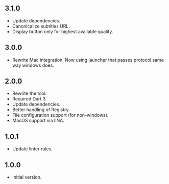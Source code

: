 ## 3.1.0

- Update dependencies.
- Canonicalize subtitles URL.
- Display button only for highest available quality.

## 3.0.0

- Rewrite Mac integration. Now using launcher that passes protocol same way windows does.

## 2.0.0

- Rewrite the tool.
- Required Dart 3.
- Update dependencies.
- Better handling of Registry.
- File configuration support (for non-windows).
- MacOS support via IINA.

## 1.0.1

- Update linter rules.

## 1.0.0

- Initial version.
